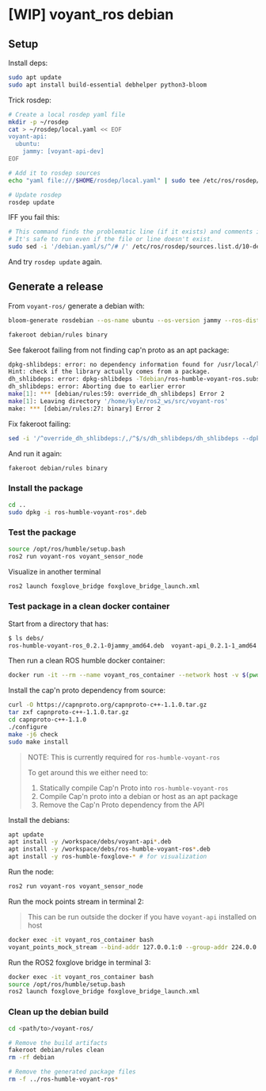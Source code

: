 # [WIP] voyant_ros debian

## Setup

Install deps:

```bash
sudo apt update
sudo apt install build-essential debhelper python3-bloom
```

Trick rosdep:

```bash
# Create a local rosdep yaml file
mkdir -p ~/rosdep
cat > ~/rosdep/local.yaml << EOF
voyant-api:
  ubuntu:
    jammy: [voyant-api-dev]
EOF

# Add it to rosdep sources
echo "yaml file:///$HOME/rosdep/local.yaml" | sudo tee /etc/ros/rosdep/sources.list.d/50-local.list

# Update rosdep
rosdep update
```

IFF you fail this:

```bash
# This command finds the problematic line (if it exists) and comments it out.
# It's safe to run even if the file or line doesn't exist.
sudo sed -i '/debian.yaml/s/^/# /' /etc/ros/rosdep/sources.list.d/10-debian.list
```

And try `rosdep update` again.

## Generate a release

From `voyant-ros/` generate a debian with:

```bash
bloom-generate rosdebian --os-name ubuntu --os-version jammy --ros-distro humble

fakeroot debian/rules binary
```

See fakeroot failing from not finding cap'n proto as an apt package:

```bash
dpkg-shlibdeps: error: no dependency information found for /usr/local/lib/libcapnp-1.1.0.so (used by debian/ros-humble-voyant-ros/opt/ros/humble/lib/voyant-ros/voyant_sensor_node)
Hint: check if the library actually comes from a package.
dh_shlibdeps: error: dpkg-shlibdeps -Tdebian/ros-humble-voyant-ros.substvars -l/home/kyle/ros2_ws/src/voyant-ros/debian/ros-humble-voyant-ros//opt/ros/humble/lib/ -l/home/kyle/ros2_ws/src/voyant-ros/debian/ros-humble-voyant-ros//opt/ros/humble/opt/voyant-ros/lib/ debian/ros-humble-voyant-ros/opt/ros/humble/lib/voyant-ros/voyant_sensor_node returned exit code 2
dh_shlibdeps: error: Aborting due to earlier error
make[1]: *** [debian/rules:59: override_dh_shlibdeps] Error 2
make[1]: Leaving directory '/home/kyle/ros2_ws/src/voyant-ros'
make: *** [debian/rules:27: binary] Error 2
```

Fix fakeroot failing:

```bash
sed -i '/^override_dh_shlibdeps:/,/^$/s/dh_shlibdeps/dh_shlibdeps --dpkg-shlibdeps-params=--ignore-missing-info/' debian/rules
```

And run it again:

```bash
fakeroot debian/rules binary
```

### Install the package

```bash
cd ..
sudo dpkg -i ros-humble-voyant-ros*.deb
```

### Test the package

```bash
source /opt/ros/humble/setup.bash
ros2 run voyant-ros voyant_sensor_node
```

Visualize in another terminal

```bash
ros2 launch foxglove_bridge foxglove_bridge_launch.xml
```

### Test package in a clean docker container

Start from a directory that has:

```bash
$ ls debs/
ros-humble-voyant-ros_0.2.1-0jammy_amd64.deb  voyant-api_0.2.1-1_amd64.deb  voyant-api-dev_0.2.1-1_amd64.deb
```

Then run a clean ROS humble docker container:

```bash
docker run -it --rm --name voyant_ros_container --network host -v $(pwd):/workspace --workdir /workspace osrf/ros:humble-desktop
```

Install the cap'n proto dependency from source:

```bash
curl -O https://capnproto.org/capnproto-c++-1.1.0.tar.gz
tar zxf capnproto-c++-1.1.0.tar.gz
cd capnproto-c++-1.1.0
./configure
make -j6 check
sudo make install
```

> NOTE: This is currently required for `ros-humble-voyant-ros`
>
> To get around this we either need to:
>
> 1. Statically compile Cap'n Proto into `ros-humble-voyant-ros`
> 2. Compile Cap'n proto into a debian or host as an apt package
> 3. Remove the Cap'n Proto dependency from the API

Install the debians:

```bash
apt update
apt install -y /workspace/debs/voyant-api*.deb
apt install -y /workspace/debs/ros-humble-voyant-ros*.deb
apt install -y ros-humble-foxglove-* # for visualization
```

Run the node:

```bash
ros2 run voyant-ros voyant_sensor_node
```

Run the mock points stream in terminal 2:

> This can be run outside the docker if you have `voyant-api` installed on host

```bash
docker exec -it voyant_ros_container bash
voyant_points_mock_stream --bind-addr 127.0.0.1:0 --group-addr 224.0.0.0:4444
```

Run the ROS2 foxglove bridge in terminal 3:

```bash
docker exec -it voyant_ros_container bash
source /opt/ros/humble/setup.bash
ros2 launch foxglove_bridge foxglove_bridge_launch.xml
```

### Clean up the debian build

```bash
cd <path/to>/voyant-ros/
```

```bash
# Remove the build artifacts
fakeroot debian/rules clean
rm -rf debian

# Remove the generated package files
rm -f ../ros-humble-voyant-ros*
```
